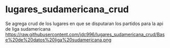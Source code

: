 # lugares_sudamericana_crud
Se agrega crud de los lugares en que se disputaran los partidos para la api de liga sudamericana
https://raw.githubusercontent.com/jdc996/lugares_sudamericana_crud/Base%20de%20datos%20liga%20sudamericana.png
